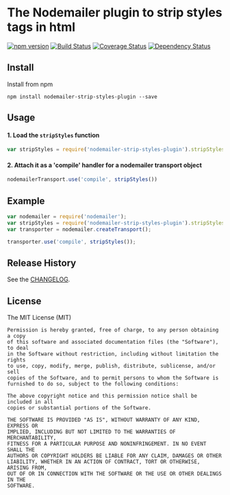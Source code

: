 
# The Nodemailer plugin to strip styles tags in html

[![npm version](https://badge.fury.io/js/nodemailer-strip-styles-plugin.svg)](https://badge.fury.io/js/nodemailer-strip-styles-plugin) [![Build Status](https://travis-ci.org/killmenot/nodemailer-strip-styles-plugin.svg?branch=master)](https://travis-ci.org/killmenot/nodemailer-strip-styles-plugin) [![Coverage Status](https://coveralls.io/repos/github/killmenot/nodemailer-strip-styles-plugin/badge.svg?branch=master)](https://coveralls.io/github/killmenot/nodemailer-strip-styles-plugin?branch=master) [![Dependency Status](https://david-dm.org/killmenot/nodemailer-strip-styles-plugin.svg)](https://david-dm.org/killmenot/nodemailer-strip-styles-plugin.svg)


## Install

Install from npm

    npm install nodemailer-strip-styles-plugin --save


## Usage

#### 1. Load the `stripStyles` function

```javascript
var stripStyles = require('nodemailer-strip-styles-plugin').stripStyles;
```

#### 2. Attach it as a 'compile' handler for a nodemailer transport object

```javascript
nodemailerTransport.use('compile', stripStyles())
```


## Example

```javascript
var nodemailer = require('nodemailer');
var stripStyles = require('nodemailer-strip-styles-plugin').stripStyles;
var transporter = nodemailer.createTransport();

transporter.use('compile', stripStyles());
```

## Release History

See the [CHANGELOG](/CHANGELOG.md).


## License

The MIT License (MIT)

    Permission is hereby granted, free of charge, to any person obtaining a copy
    of this software and associated documentation files (the "Software"), to deal
    in the Software without restriction, including without limitation the rights
    to use, copy, modify, merge, publish, distribute, sublicense, and/or sell
    copies of the Software, and to permit persons to whom the Software is
    furnished to do so, subject to the following conditions:

    The above copyright notice and this permission notice shall be included in all
    copies or substantial portions of the Software.

    THE SOFTWARE IS PROVIDED "AS IS", WITHOUT WARRANTY OF ANY KIND, EXPRESS OR
    IMPLIED, INCLUDING BUT NOT LIMITED TO THE WARRANTIES OF MERCHANTABILITY,
    FITNESS FOR A PARTICULAR PURPOSE AND NONINFRINGEMENT. IN NO EVENT SHALL THE
    AUTHORS OR COPYRIGHT HOLDERS BE LIABLE FOR ANY CLAIM, DAMAGES OR OTHER
    LIABILITY, WHETHER IN AN ACTION OF CONTRACT, TORT OR OTHERWISE, ARISING FROM,
    OUT OF OR IN CONNECTION WITH THE SOFTWARE OR THE USE OR OTHER DEALINGS IN THE
    SOFTWARE.

